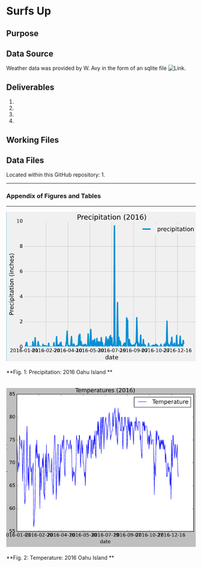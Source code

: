 # Surfs Up

## Purpose
   

## Data Source
Weather data was provided by W. Avy in the form of an sqlite file   ![Link](/hawaii.sqlite).

## Deliverables 
1. 
2. 
3.
4. 

## Working Files  



## Data Files 
Located within this GitHub repository:
1. 


----------------------------------------------------------------------------------
### Appendix of Figures and Tables
----------------------------------------------------------------------------------

![Fig_1](2016_Precipitation.PNG)
<br>
<br>
**Fig. 1:  Precipitation: 2016 Oahu Island **
<br>
<br>
<br>
![Fig_2](2016_Temperatures.PNG)
<br>
<br>
**Fig. 2:  Temperature: 2016 Oahu Island **
<br>
<br>
<br>
